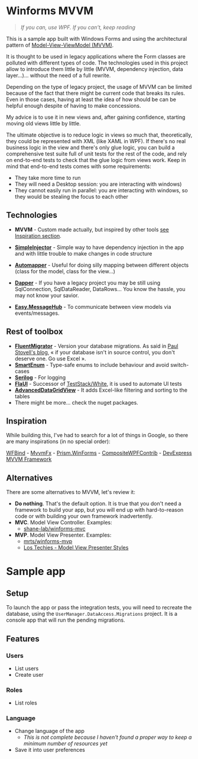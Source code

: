 # Winforms MVVM

> *If you can, use WPF. If you can't, keep reading*

This is a sample app built with Windows Forms and using the architectural pattern of [Model-View-ViewModel (MVVM)](https://docs.microsoft.com/en-us/archive/msdn-magazine/2009/february/patterns-wpf-apps-with-the-model-view-viewmodel-design-pattern).

It is thought to be used in legacy applications where the Form classes are polluted with different types of code.
The technologies used in this project allow to introduce them little by little (MVVM, dependency injection, data layer...)... without the need of a full rewrite.

Depending on the type of legacy project, the usage of MVVM can be limited because of the fact that there might be current code that breaks its rules. Even in those cases, having at least the idea of how should be can be helpful enough despite of having to make concessions.

My advice is to use it in new views and, after gaining confidence, starting moving old views little by little.

The ultimate objective is to reduce logic in views so much that, theoretically, they could be represented with XML (like XAML in WPF). If there's no real business logic in the view and there's only glue logic, you can build a comprehensive test suite full of unit tests for the rest of the code, and rely on end-to-end tests to check that the glue logic from views work.
Keep in mind that end-to-end tests comes with some requirements:
- They take more time to run
- They will need a Desktop session: you are interacting with windows)
- They cannot easily run in parallel: you are interacting with windows, so they would be stealing the focus to each other

## Technologies
- **MVVM** - Custom made actually, but inspired by other tools [see Inspiration section](#Inspiration).

- **[SimpleInjector](https://simpleinjector.org/)** - Simple way to have dependency injection in the app and with little trouble to make changes in code structure
- **[Automapper](https://automapper.org/)** - Useful for doing silly mapping between different objects (class for the model, class for the view...)
- **[Dapper](https://stackexchange.github.io/Dapper/)** - If you have a legacy project you may be still using SqlConnection, SqlDataReader, DataRows... You know the hassle, you may not know your savior.
- **[Easy.MessageHub](https://github.com/NimaAra/Easy.MessageHub)** - To communicate between view models via events/messages.

## Rest of toolbox
- **[FluentMigrator](https://fluentmigrator.github.io/)** - Version your database migrations. As said in [Paul Stovell's blog](https://paulstovell.com/database-deployment/), « if your database isn't in source control, you don't deserve one. Go use Excel ».
- **[SmartEnum](https://github.com/ardalis/SmartEnum)** - Type-safe enums to include behaviour and avoid switch-cases
- **[Serilog](https://serilog.net/)** - For logging
- **[FlaUI](https://github.com/FlaUI/FlaUI)** - Successor of [TestStack/White](https://github.com/TestStack/White), it is used to automate UI tests
- **[AdvancedDataGridView](https://github.com/davidegironi/advanceddatagridview)** - It adds Excel-like filtering and sorting to the tables
- There might be more... check the nuget packages.

## Inspiration
While building this, I've had to search for a lot of things in Google, so there are many inspirations (in no special order):

[WFBind](https://github.com/mareklinka/WFBind) - [MvvmFx](https://github.com/MvvmFx/MvvmFx) - [Prism.WinForms](https://github.com/imasm/Prism.WinForms) - [CompositeWPFContrib](http://compositewpfcontrib.codeplex.com/) - [DevExpress MVVM Framework](https://docs.devexpress.com/WPF/15112/mvvm-framework)

## Alternatives
There are some alternatives to MVVM, let's review it:
- **Do nothing**. That's the default option. It is true that you don't need a framework to build your app, but you will end up with hard-to-reason code or with building your own framework inadvertently.
- **MVC**. Model View Controller. Examples:
	- [shane-lab/winforms-mvc](https://github.com/shane-lab/winforms-mvc)
- **MVP**. Model View Presenter. Examples:
	- [mrts/winforms-mvp](https://github.com/mrts/winforms-mvp)
	- [Los Techies - Model View Presenter Styles](https://lostechies.com/derekgreer/2008/11/23/model-view-presenter-styles/)

# Sample app
## Setup
To launch the app or pass the integration tests, you will need to recreate the database, using the `UserManager.DataAccess.Migrations` project. It is a console app that will run the pending migrations.

## Features
### Users
- List users
- Create user
### Roles
- List roles
### Language
- Change language of the app
	- *This is not complete because I haven't found a proper way to keep a minimum number of resources yet*
- Save it into user preferences